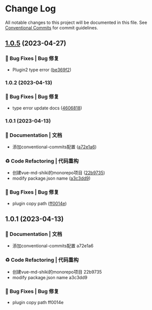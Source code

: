 # Change Log

All notable changes to this project will be documented in this file.
See [Conventional Commits](https://conventionalcommits.org) for commit guidelines.

## [1.0.5](https://github.com/toimc/vue-markdown-shiki/compare/vite-plugin-forvmsc@1.0.4...vite-plugin-forvmsc@1.0.5) (2023-04-27)


### 🐛 Bug Fixes | Bug 修复

* Plugin2 type error ([be369f2](https://github.com/toimc/vue-markdown-shiki/commit/be369f29e7db010f375749a022d0d98dad336e33))



### 1.0.2 (2023-04-13)


### 🐛 Bug Fixes | Bug 修复

* type error update docs ([4606818](https://github.com/toimc/vue-markdown-shiki/commit/4606818993c817635126d0846bd331d1d347cc29))

### 1.0.1 (2023-04-13)


### 📝 Documentation | 文档

* 添加conventional-commits配置 ([a72e1a6](https://github.com/toimc/vue-markdown-shiki/commit/a72e1a6a399bbe6eb03d5eee006af6b03cee47a6))


### ♻️ Code Refactoring | 代码重构

* 创建vue-md-shiki的monorepo项目 ([22b9735](https://github.com/toimc/vue-markdown-shiki/commit/22b973552b1e2d7060245bbb3f40048cb041422f))
* modify package.json name ([a3c3dd9](https://github.com/toimc/vue-markdown-shiki/commit/a3c3dd939dc6a520140f200d6bd2974b5cb0902c))


### 🐛 Bug Fixes | Bug 修复

* plugin copy path ([ff0014e](https://github.com/toimc/vue-markdown-shiki/commit/ff0014e5f3d2aec06cdbb5cb4a4f2a4d4941cbfe))



## 1.0.1 (2023-04-13)


### 📝 Documentation | 文档

* 添加conventional-commits配置 a72e1a6


### ♻️ Code Refactoring | 代码重构

* 创建vue-md-shiki的monorepo项目 22b9735
* modify package.json name a3c3dd9


### 🐛 Bug Fixes | Bug 修复

* plugin copy path ff0014e
